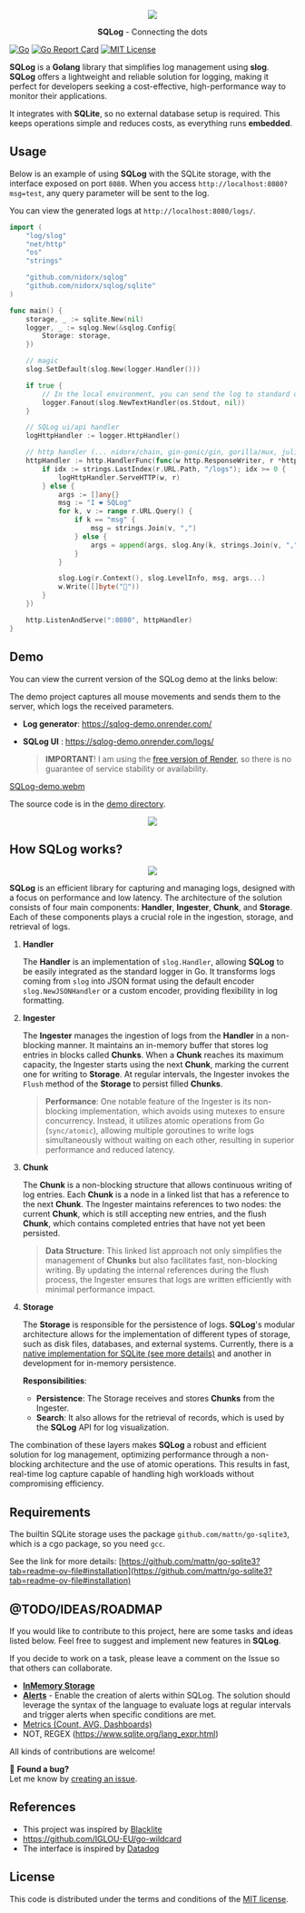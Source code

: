 <br>
<div align="center">
    <img src="./docs/logo.png" />
    <p align="center">
        <strong>SQLog</strong> - Connecting the dots
    </p>
</div>

<!-- PROJECT SHIELDS -->
[![Go][actions-shield]][actions-url]
[![Go Report Card][goreport-shield]][goreport-url]
[![MIT License][license-shield]][license-url]

[actions-shield]: https://github.com/nidorx/sqlog/actions/workflows/go.yml/badge.svg
[actions-url]: https://github.com/nidorx/sqlog/actions/workflows/go.yml
[goreport-shield]: https://goreportcard.com/badge/github.com/nidorx/sqlog
[goreport-url]: https://goreportcard.com/report/github.com/nidorx/sqlog
[license-shield]: https://img.shields.io/github/license/nidorx/sqlog.svg?style=flat
[license-url]: https://github.com/nidorx/sqlog/blob/main/LICENSE.txt


**SQLog** is a **Golang** library that simplifies log management using **slog**. **SQLog** offers a lightweight and reliable solution for logging, making it perfect for developers seeking a cost-effective, high-performance way to monitor their applications.

It integrates with **SQLite**, so no external database setup is required. This keeps operations simple and reduces costs, as everything runs **embedded**.



## Usage

Below is an example of using **SQLog** with the SQLite storage, with the interface exposed on port `8080`. When you access `http://localhost:8080?msg=test`, any query parameter will be sent to the log.

You can view the generated logs at `http://localhost:8080/logs/`.

```go
import (
	"log/slog"
	"net/http"
	"os"
	"strings"

	"github.com/nidorx/sqlog"
	"github.com/nidorx/sqlog/sqlite"
)

func main() {
	storage, _ := sqlite.New(nil)
	logger, _ := sqlog.New(&sqlog.Config{
		Storage: storage,
	})

	// magic
	slog.SetDefault(slog.New(logger.Handler()))

	if true {
		// In the local environment, you can send the log to standard output.
		logger.Fanout(slog.NewTextHandler(os.Stdout, nil))
	}

	// SQLog ui/api handler
	logHttpHandler := logger.HttpHandler()

	// http handler (... nidorx/chain, gin-gonic/gin, gorilla/mux, julienschmidt/httprouter)
	httpHandler := http.HandlerFunc(func(w http.ResponseWriter, r *http.Request) {
		if idx := strings.LastIndex(r.URL.Path, "/logs"); idx >= 0 {
			logHttpHandler.ServeHTTP(w, r)
		} else {
			args := []any{}
			msg := "I ❤️ SQLog"
			for k, v := range r.URL.Query() {
				if k == "msg" {
					msg = strings.Join(v, ",")
				} else {
					args = append(args, slog.Any(k, strings.Join(v, ",")))
				}
			}

			slog.Log(r.Context(), slog.LevelInfo, msg, args...)
			w.Write([]byte("🫶"))
		}
	})

	http.ListenAndServe(":8080", httpHandler)
}
```

## Demo

You can view the current version of the SQLog demo at the links below:

The demo project captures all mouse movements and sends them to the server, which logs the received parameters.

- **Log generator**: https://sqlog-demo.onrender.com/
- **SQLog UI** : https://sqlog-demo.onrender.com/logs/

    > **IMPORTANT**! I am using the [free version of Render](https://docs.render.com/free), so there is no guarantee of service stability or availability.

[SQLog-demo.webm](https://github.com/user-attachments/assets/046b65c9-dd36-4779-8b15-915be5f7e3f3)

The source code is in the [demo directory](./demo/).



<div align="center">
    <img src="./docs/ui.png" />
</div>


## How SQLog works?

<div align="center">
    <img src="./docs/diagram.png" />
</div>

**SQLog** is an efficient library for capturing and managing logs, designed with a focus on performance and low latency. The architecture of the solution consists of four main components: **Handler**, **Ingester**, **Chunk**, and **Storage**. Each of these components plays a crucial role in the ingestion, storage, and retrieval of logs.

1. **Handler**

    The **Handler** is an implementation of `slog.Handler`, allowing **SQLog** to be easily integrated as the standard logger in Go. It transforms logs coming from `slog` into JSON format using the default encoder `slog.NewJSONHandler` or a custom encoder, providing flexibility in log formatting.

2. **Ingester**

    The **Ingester** manages the ingestion of logs from the **Handler** in a non-blocking manner. It maintains an in-memory buffer that stores log entries in blocks called **Chunks**. When a **Chunk** reaches its maximum capacity, the Ingester starts using the next **Chunk**, marking the current one for writing to **Storage**. At regular intervals, the Ingester invokes the `Flush` method of the **Storage** to persist filled **Chunks**.

    > **Performance**: One notable feature of the Ingester is its non-blocking implementation, which avoids using mutexes to ensure concurrency. Instead, it utilizes atomic operations from Go (`sync/atomic`), allowing multiple goroutines to write logs simultaneously without waiting on each other, resulting in superior performance and reduced latency.

3. **Chunk**

    The **Chunk** is a non-blocking structure that allows continuous writing of log entries. Each **Chunk** is a node in a linked list that has a reference to the next **Chunk**. The Ingester maintains references to two nodes: the current **Chunk**, which is still accepting new entries, and the flush **Chunk**, which contains completed entries that have not yet been persisted.

    > **Data Structure**: This linked list approach not only simplifies the management of **Chunks** but also facilitates fast, non-blocking writing. By updating the internal references during the flush process, the Ingester ensures that logs are written efficiently with minimal performance impact.

4. **Storage**

    The **Storage** is responsible for the persistence of logs. **SQLog**'s modular architecture allows for the implementation of different types of storage, such as disk files, databases, and external systems. Currently, there is a [native implementation for SQLite (see more details)](./sqlite) and another in development for in-memory persistence.

    **Responsibilities**:
    - **Persistence**: The Storage receives and stores **Chunks** from the Ingester.
    - **Search**: It also allows for the retrieval of records, which is used by the **SQLog** API for log visualization.

The combination of these layers makes **SQLog** a robust and efficient solution for log management, optimizing performance through a non-blocking architecture and the use of atomic operations. This results in fast, real-time log capture capable of handling high workloads without compromising efficiency.

## Requirements

The builtin SQLite storage uses the package `github.com/mattn/go-sqlite3`, which is a cgo package, so you need `gcc`.

See the link for more details: [https://github.com/mattn/go-sqlite3?tab=readme-ov-file#installation](https://github.com/mattn/go-sqlite3?tab=readme-ov-file#installation)

## @TODO/IDEAS/ROADMAP

If you would like to contribute to this project, here are some tasks and ideas listed below. Feel free to suggest and implement new features in **SQLog**.

If you decide to work on a task, please leave a comment on the Issue so that others can collaborate.

- **[InMemory Storage](https://github.com/nidorx/sqlog/issues/4)**
- **[Alerts](https://github.com/nidorx/sqlog/issues/2)** -  Enable the creation of alerts within SQLog. The solution should leverage the syntax of the language to evaluate logs at regular intervals and trigger alerts when specific conditions are met.
- [Metrics (Count, AVG, Dashboards)](https://github.com/nidorx/sqlog/issues/3)
- NOT, REGEX (https://www.sqlite.org/lang_expr.html)


All kinds of contributions are welcome!

🐛 **Found a bug?**  
Let me know by [creating an issue][new-issue].

## References

- This project was inspired by [Blacklite](https://github.com/tersesystems/blacklite)
- https://github.com/IGLOU-EU/go-wildcard
- The interface is inspired by [Datadog](https://www.datadoghq.com/)


[bugs]: https://github.com/nidorx/sqlog/issues?q=is%3Aissue+is%3Aopen+label%3Abug
[features]: https://github.com/nidorx/sqlog/issues?q=is%3Aissue+is%3Aopen+label%3Afeature
[new-issue]: https://github.com/nidorx/sqlog/issues/new/choose
[discussions]: https://github.com/go-path/di/discussions

## License

This code is distributed under the terms and conditions of the [MIT license](LICENSE).
